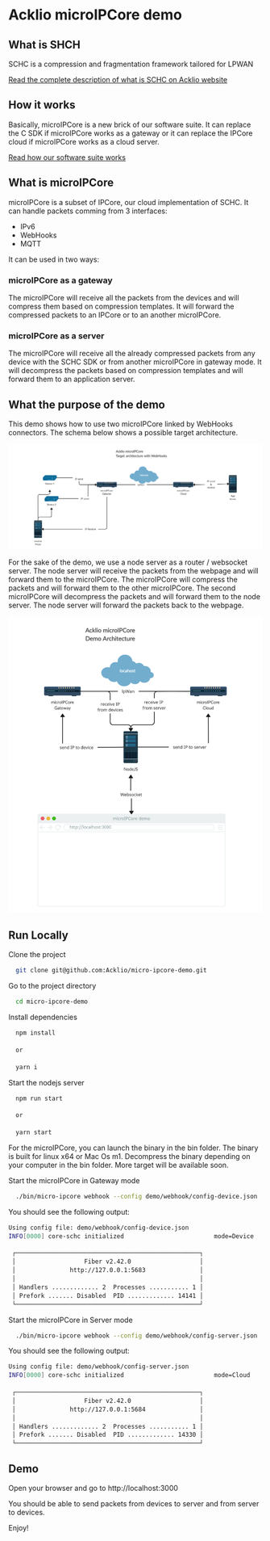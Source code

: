 # Acklio microIPCore demo

## What is SHCH

SCHC is a compression and fragmentation framework tailored for LPWAN

[Read the complete description of what is SCHC on Acklio website](https://www.ackl.io/schc)

## How it works

Basically, microIPCore is a new brick of our software suite. It can replace the C SDK if microIPCore works as a gateway or it can replace the IPCore cloud if microIPCore works as a cloud server.

[Read how our software suite works](https://docs.acklio.cloud/docs/platform/overview)

## What is microIPCore

microIPCore is a subset of IPCore, our cloud implementation of SCHC. It can handle packets comming from 3 interfaces:

- IPv6
- WebHooks
- MQTT

It can be used in two ways:

### microIPCore as a gateway

The microIPCore will receive all the packets from the devices and will compress them based on compression templates. It will forward the compressed packets to an IPCore or to an another microIPCore.

### microIPCore as a server

The microIPCore will receive all the already compressed packets from any device with the SCHC SDK or from another microIPCore in gateway mode. It will decompress the packets based on compression templates and will forward them to an application server.

## What the purpose of the demo

This demo shows how to use two microIPCore linked by WebHooks connectors. The schema below shows a possible target architecture.

![target architecture](doc/target-architecture.jpg)

For the sake of the demo, we use a node server as a router / websocket server. The node server will receive the packets from the webpage and will forward them to the microIPCore. The microIPCore will compress the packets and will forward them to the other microIPCore. The second microIPCore will decompress the packets and will forward them to the node server. The node server will forward the packets back to the webpage.

![demo architecture](doc/demo-architecture.jpg)

## Run Locally

Clone the project

```bash
  git clone git@github.com:Acklio/micro-ipcore-demo.git
```

Go to the project directory

```bash
  cd micro-ipcore-demo
```

Install dependencies

```bash
  npm install

  or

  yarn i
```

Start the nodejs server

```bash
  npm run start

  or

  yarn start
```

For the microIPCore, you can launch the binary in the bin folder. The binary is built for linux x64 or Mac Os m1. Decompress the binary depending on your computer in the bin folder. More target will be available soon.

Start the microIPCore in Gateway mode

```bash
  ./bin/micro-ipcore webhook --config demo/webhook/config-device.json
```

You should see the following output:

```bash
Using config file: demo/webhook/config-device.json
INFO[0000] core-schc initialized                         mode=Device

 ┌───────────────────────────────────────────────────┐
 │                   Fiber v2.42.0                   │
 │               http://127.0.0.1:5683               │
 │                                                   │
 │ Handlers ............. 2  Processes ........... 1 │
 │ Prefork ....... Disabled  PID ............. 14141 │
 └───────────────────────────────────────────────────┘
```

Start the microIPCore in Server mode

```bash
  ./bin/micro-ipcore webhook --config demo/webhook/config-server.json
```

You should see the following output:

```bash
Using config file: demo/webhook/config-server.json
INFO[0000] core-schc initialized                         mode=Cloud

 ┌───────────────────────────────────────────────────┐
 │                   Fiber v2.42.0                   │
 │               http://127.0.0.1:5684               │
 │                                                   │
 │ Handlers ............. 2  Processes ........... 1 │
 │ Prefork ....... Disabled  PID ............. 14330 │
 └───────────────────────────────────────────────────┘
```

## Demo

Open your browser and go to http://localhost:3000

You should be able to send packets from devices to server and from server to devices.

Enjoy!

